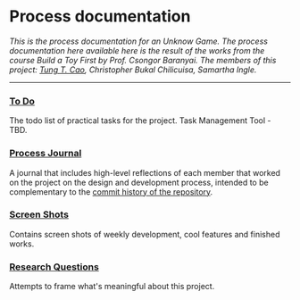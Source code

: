 # Process documentation

_This is the process documentation for an Unknow Game. The process documentation here available here is the result of the works from the course Build a Toy First by Prof. Csongor Baranyai. The members of this project: [Tung T. Cao](https://khas195.itch.io/), Christopher Bukal Chilicuisa, Samartha Ingle._

---

### [To Do](./to-do.md)
The todo list of practical tasks for the project.
Task Management Tool - TBD.

### [Process Journal](./Journals)
A journal that includes high-level reflections of each member that worked on the project on the design and development process, intended to be complementary to the [commit history of the repository](https://bitbucket.org/btkgamedesign/kristoslav/commits/).

### [Screen Shots](./screen-shots)
Contains screen shots of weekly development, cool features and finished works.

### [Research Questions](./research-questions.md)
Attempts to frame what's meaningful about this project.
